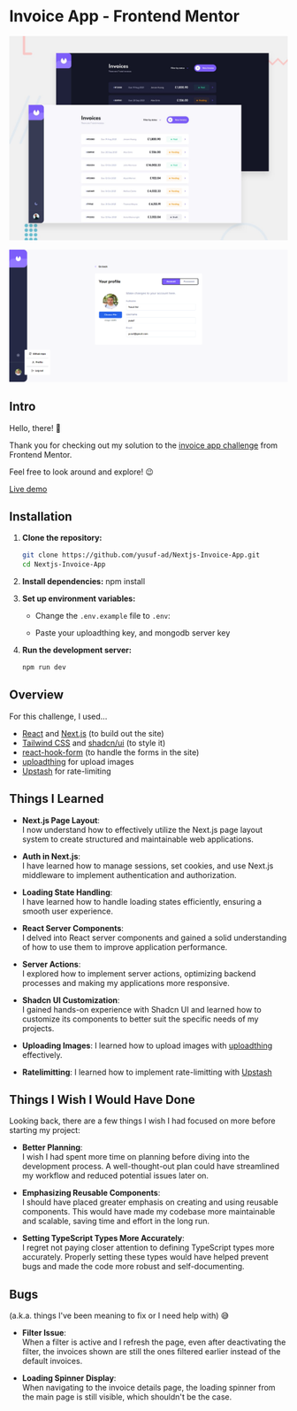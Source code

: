# Invoice App - Frontend Mentor

![Design preview for the Invoice app coding challenge](./public/preview.jpg)

![Design preview for the Invoice app coding challenge](./public/preview-2.png)

## Intro

Hello, there! 👋

Thank you for checking out my solution to the [invoice app challenge](https://www.frontendmentor.io/challenges/invoice-app-i7KaLTQjl) from Frontend Mentor.

Feel free to look around and explore! 😉

[Live demo](https://next-invoice-app-vert.vercel.app/)

## Installation

1. **Clone the repository:**

   ```bash
   git clone https://github.com/yusuf-ad/Nextjs-Invoice-App.git
   cd Nextjs-Invoice-App

   ```

2. **Install dependencies:**
   npm install

3. **Set up environment variables:**

   - Change the `.env.example` file to `.env`:

   - Paste your uploadthing key, and mongodb server key

4. **Run the development server:**
   ```bash
   npm run dev
   ```

## Overview

For this challenge, I used...

- [React](https://reactjs.org/) and [Next.js](https://nextjs.org/) (to build out the site)
- [Tailwind CSS](https://tailwindcss.com/) and [shadcn/ui](https://ui.shadcn.com/) (to style it)
- [react-hook-form](https://react-hook-form.com/) (to handle the forms in the site)
- [uploadthing](https://uploadthing.com/) for upload images
- [Upstash](https://upstash.com/) for rate-limiting

## Things I Learned

- **Next.js Page Layout**:  
  I now understand how to effectively utilize the Next.js page layout system to create structured and maintainable web applications.

- **Auth in Next.js**:  
  I have learned how to manage sessions, set cookies, and use Next.js middleware to implement authentication and authorization.

- **Loading State Handling**:  
  I have learned how to handle loading states efficiently, ensuring a smooth user experience.

- **React Server Components**:  
  I delved into React server components and gained a solid understanding of how to use them to improve application performance.

- **Server Actions**:  
  I explored how to implement server actions, optimizing backend processes and making my applications more responsive.

- **Shadcn UI Customization**:  
  I gained hands-on experience with Shadcn UI and learned how to customize its components to better suit the specific needs of my projects.

- **Uploading Images**:
  I learned how to upload images with [uploadthing](https://uploadthing.com/) effectively.

- **Ratelimitting**:
  I learned how to implement rate-limitting with [Upstash](https://upstash.com/)

## Things I Wish I Would Have Done

Looking back, there are a few things I wish I had focused on more before starting my project:

- **Better Planning**:  
  I wish I had spent more time on planning before diving into the development process. A well-thought-out plan could have streamlined my workflow and reduced potential issues later on.

- **Emphasizing Reusable Components**:  
  I should have placed greater emphasis on creating and using reusable components. This would have made my codebase more maintainable and scalable, saving time and effort in the long run.

- **Setting TypeScript Types More Accurately**:  
  I regret not paying closer attention to defining TypeScript types more accurately. Properly setting these types would have helped prevent bugs and made the code more robust and self-documenting.

## Bugs

(a.k.a. things I've been meaning to fix or I need help with) 😅

- **Filter Issue**:  
  When a filter is active and I refresh the page, even after deactivating the filter, the invoices shown are still the ones filtered earlier instead of the default invoices.

- **Loading Spinner Display**:  
  When navigating to the invoice details page, the loading spinner from the main page is still visible, which shouldn't be the case.
